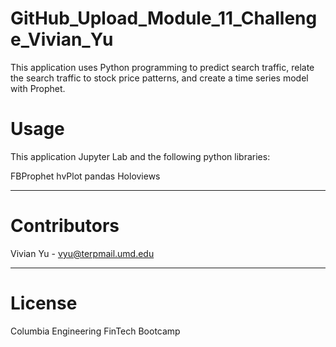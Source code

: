 # GitHub_Upload_Module_11_Challenge_Vivian_Yu


This application uses Python programming to predict search traffic, relate the search traffic to stock price patterns, and create a time series model with Prophet.

# Usage

This application Jupyter Lab and the following python libraries:

FBProphet
hvPlot
pandas
Holoviews

---

# Contributors
Vivian Yu - vyu@terpmail.umd.edu

---

# License
Columbia Engineering FinTech Bootcamp

